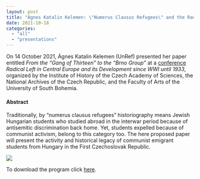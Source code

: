 ```yaml
---
layout: post
title: "Ágnes Katalin Kelemen: \"Numerus Clausus Refugees\" and the Radical Left in Interwar Brno"
date: 2021-10-18
categories: 
  - "all"
  - "presentations"
---
```


On 14 October 2021, Ágnes Katalin Kelemen (UnRef) presented her paper entitled _From the “Gang of Thirteen” to the “Brno Group”_ at a [conference](https://www.hiu.cas.cz/udalosti/radikalni-levice-ve-stredni-evrope-a-jeji-vyvoj-od-konce-prvni-svetove-valky-do-roku-1933) _Radical Left in Central Europe and its Development since WWI until 1933_, organized by the Institute of History of the Czech Academy of Sciences, the National Archives of the Czech Republic, and the Faculty of Arts of the University of South Bohemia.

#### Abstract

Traditionally, by “numerus clausus refugees” historiography means Jewish Hungarian students who studied abroad in the interwar period because of antisemitic discrimination back home. Yet, students expelled because of communist activism, belong to this category too. The here proposed paper will present the activity and historical legacy of communist emigrant students from Hungary in the First Czechoslovak Republic.

[![](/assets/images/0001-2-724x1024.jpg)](https://www.unlikely-refuge.eu/wp-content/uploads/2021/10/radikalni_levice_program_en.pdf)

To download the program click [here](https://www.unlikely-refuge.eu/wp-content/uploads/2021/10/radikalni_levice_program_en.pdf).
